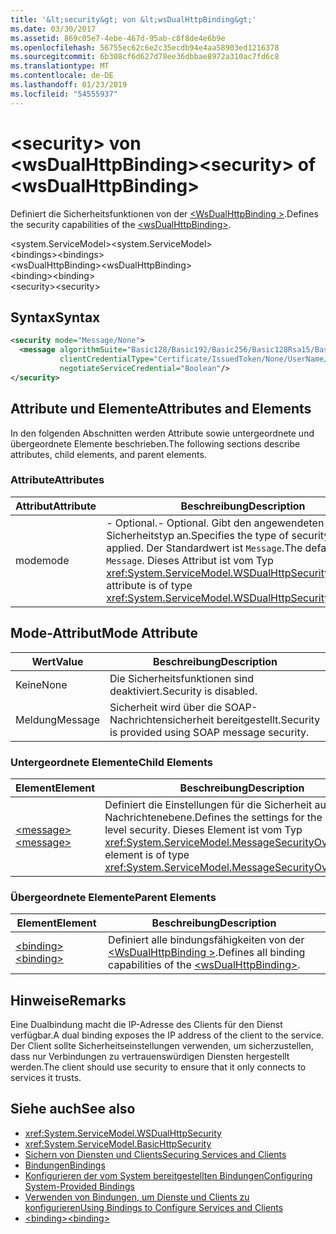 ```yaml
---
title: '&lt;security&gt; von &lt;wsDualHttpBinding&gt;'
ms.date: 03/30/2017
ms.assetid: 869c05e7-4ebe-467d-95ab-c8f8de4e6b9e
ms.openlocfilehash: 56755ec62c6e2c35ecdb94e4aa58903ed1216378
ms.sourcegitcommit: 6b308cf6d627d78ee36dbbae8972a310ac7fd6c8
ms.translationtype: MT
ms.contentlocale: de-DE
ms.lasthandoff: 01/23/2019
ms.locfileid: "54555937"
---
```

# <a name="ltsecuritygt-of-ltwsdualhttpbindinggt"></a><span data-ttu-id="7b19a-102">&lt;security&gt; von &lt;wsDualHttpBinding&gt;</span><span class="sxs-lookup"><span data-stu-id="7b19a-102">&lt;security&gt; of &lt;wsDualHttpBinding&gt;</span></span>
<span data-ttu-id="7b19a-103">Definiert die Sicherheitsfunktionen von der [ \<WsDualHttpBinding >](../../../../../docs/framework/configure-apps/file-schema/wcf/wsdualhttpbinding.md).</span><span class="sxs-lookup"><span data-stu-id="7b19a-103">Defines the security capabilities of the [\<wsDualHttpBinding>](../../../../../docs/framework/configure-apps/file-schema/wcf/wsdualhttpbinding.md).</span></span>  
  
 <span data-ttu-id="7b19a-104">\<system.ServiceModel></span><span class="sxs-lookup"><span data-stu-id="7b19a-104">\<system.ServiceModel></span></span>  
<span data-ttu-id="7b19a-105">\<bindings></span><span class="sxs-lookup"><span data-stu-id="7b19a-105">\<bindings></span></span>  
<span data-ttu-id="7b19a-106">\<wsDualHttpBinding></span><span class="sxs-lookup"><span data-stu-id="7b19a-106">\<wsDualHttpBinding></span></span>  
<span data-ttu-id="7b19a-107">\<binding></span><span class="sxs-lookup"><span data-stu-id="7b19a-107">\<binding></span></span>  
<span data-ttu-id="7b19a-108">\<security></span><span class="sxs-lookup"><span data-stu-id="7b19a-108">\<security></span></span>  
  
## <a name="syntax"></a><span data-ttu-id="7b19a-109">Syntax</span><span class="sxs-lookup"><span data-stu-id="7b19a-109">Syntax</span></span>  
  
```xml  
<security mode="Message/None">
  <message algorithmSuite="Basic128/Basic192/Basic256/Basic128Rsa15/Basic256Rsa15/TripleDes/TripleDesRsa15/Basic128Sha256/Basic192Sha256/TripleDesSha256/Basic128Sha256Rsa15/Basic192Sha256Rsa15/Basic256Sha256Rsa15/TripleDesSha256Rsa15"
           clientCredentialType="Certificate/IssuedToken/None/UserName/Windows"
           negotiateServiceCredential="Boolean"/>
</security>
```  
  
## <a name="attributes-and-elements"></a><span data-ttu-id="7b19a-110">Attribute und Elemente</span><span class="sxs-lookup"><span data-stu-id="7b19a-110">Attributes and Elements</span></span>  
 <span data-ttu-id="7b19a-111">In den folgenden Abschnitten werden Attribute sowie untergeordnete und übergeordnete Elemente beschrieben.</span><span class="sxs-lookup"><span data-stu-id="7b19a-111">The following sections describe attributes, child elements, and parent elements.</span></span>  
  
### <a name="attributes"></a><span data-ttu-id="7b19a-112">Attribute</span><span class="sxs-lookup"><span data-stu-id="7b19a-112">Attributes</span></span>  
  
|<span data-ttu-id="7b19a-113">Attribut</span><span class="sxs-lookup"><span data-stu-id="7b19a-113">Attribute</span></span>|<span data-ttu-id="7b19a-114">Beschreibung</span><span class="sxs-lookup"><span data-stu-id="7b19a-114">Description</span></span>|  
|---------------|-----------------|  
|<span data-ttu-id="7b19a-115">mode</span><span class="sxs-lookup"><span data-stu-id="7b19a-115">mode</span></span>|<span data-ttu-id="7b19a-116">-   Optional.</span><span class="sxs-lookup"><span data-stu-id="7b19a-116">-   Optional.</span></span> <span data-ttu-id="7b19a-117">Gibt den angewendeten Sicherheitstyp an.</span><span class="sxs-lookup"><span data-stu-id="7b19a-117">Specifies the type of security that is applied.</span></span> <span data-ttu-id="7b19a-118">Der Standardwert ist `Message`.</span><span class="sxs-lookup"><span data-stu-id="7b19a-118">The default value is `Message`.</span></span> <span data-ttu-id="7b19a-119">Dieses Attribut ist vom Typ <xref:System.ServiceModel.WSDualHttpSecurityMode>.</span><span class="sxs-lookup"><span data-stu-id="7b19a-119">This attribute is of type <xref:System.ServiceModel.WSDualHttpSecurityMode>.</span></span>|  
  
## <a name="mode-attribute"></a><span data-ttu-id="7b19a-120">Mode-Attribut</span><span class="sxs-lookup"><span data-stu-id="7b19a-120">Mode Attribute</span></span>  
  
|<span data-ttu-id="7b19a-121">Wert</span><span class="sxs-lookup"><span data-stu-id="7b19a-121">Value</span></span>|<span data-ttu-id="7b19a-122">Beschreibung</span><span class="sxs-lookup"><span data-stu-id="7b19a-122">Description</span></span>|  
|-----------|-----------------|  
|<span data-ttu-id="7b19a-123">Keine</span><span class="sxs-lookup"><span data-stu-id="7b19a-123">None</span></span>|<span data-ttu-id="7b19a-124">Die Sicherheitsfunktionen sind deaktiviert.</span><span class="sxs-lookup"><span data-stu-id="7b19a-124">Security is disabled.</span></span>|  
|<span data-ttu-id="7b19a-125">Meldung</span><span class="sxs-lookup"><span data-stu-id="7b19a-125">Message</span></span>|<span data-ttu-id="7b19a-126">Sicherheit wird über die SOAP-Nachrichtensicherheit bereitgestellt.</span><span class="sxs-lookup"><span data-stu-id="7b19a-126">Security is provided using SOAP message security.</span></span>|  
  
### <a name="child-elements"></a><span data-ttu-id="7b19a-127">Untergeordnete Elemente</span><span class="sxs-lookup"><span data-stu-id="7b19a-127">Child Elements</span></span>  
  
|<span data-ttu-id="7b19a-128">Element</span><span class="sxs-lookup"><span data-stu-id="7b19a-128">Element</span></span>|<span data-ttu-id="7b19a-129">Beschreibung</span><span class="sxs-lookup"><span data-stu-id="7b19a-129">Description</span></span>|  
|-------------|-----------------|  
|[<span data-ttu-id="7b19a-130">\<message></span><span class="sxs-lookup"><span data-stu-id="7b19a-130">\<message></span></span>](../../../../../docs/framework/configure-apps/file-schema/wcf/message-of-wsdualhttpbinding.md)|<span data-ttu-id="7b19a-131">Definiert die Einstellungen für die Sicherheit auf Nachrichtenebene.</span><span class="sxs-lookup"><span data-stu-id="7b19a-131">Defines the settings for the message-level security.</span></span> <span data-ttu-id="7b19a-132">Dieses Element ist vom Typ <xref:System.ServiceModel.MessageSecurityOverHttp>.</span><span class="sxs-lookup"><span data-stu-id="7b19a-132">This element is of type <xref:System.ServiceModel.MessageSecurityOverHttp>.</span></span>|  
  
### <a name="parent-elements"></a><span data-ttu-id="7b19a-133">Übergeordnete Elemente</span><span class="sxs-lookup"><span data-stu-id="7b19a-133">Parent Elements</span></span>  
  
|<span data-ttu-id="7b19a-134">Element</span><span class="sxs-lookup"><span data-stu-id="7b19a-134">Element</span></span>|<span data-ttu-id="7b19a-135">Beschreibung</span><span class="sxs-lookup"><span data-stu-id="7b19a-135">Description</span></span>|  
|-------------|-----------------|  
|[<span data-ttu-id="7b19a-136">\<binding></span><span class="sxs-lookup"><span data-stu-id="7b19a-136">\<binding></span></span>](../../../../../docs/framework/misc/binding.md)|<span data-ttu-id="7b19a-137">Definiert alle bindungsfähigkeiten von der [ \<WsDualHttpBinding >](../../../../../docs/framework/configure-apps/file-schema/wcf/wsdualhttpbinding.md).</span><span class="sxs-lookup"><span data-stu-id="7b19a-137">Defines all binding capabilities of the [\<wsDualHttpBinding>](../../../../../docs/framework/configure-apps/file-schema/wcf/wsdualhttpbinding.md).</span></span>|  
  
## <a name="remarks"></a><span data-ttu-id="7b19a-138">Hinweise</span><span class="sxs-lookup"><span data-stu-id="7b19a-138">Remarks</span></span>  
 <span data-ttu-id="7b19a-139">Eine Dualbindung macht die IP-Adresse des Clients für den Dienst verfügbar.</span><span class="sxs-lookup"><span data-stu-id="7b19a-139">A dual binding exposes the IP address of the client to the service.</span></span> <span data-ttu-id="7b19a-140">Der Client sollte Sicherheitseinstellungen verwenden, um sicherzustellen, dass nur Verbindungen zu vertrauenswürdigen Diensten hergestellt werden.</span><span class="sxs-lookup"><span data-stu-id="7b19a-140">The client should use security to ensure that it only connects to services it trusts.</span></span>  
  
## <a name="see-also"></a><span data-ttu-id="7b19a-141">Siehe auch</span><span class="sxs-lookup"><span data-stu-id="7b19a-141">See also</span></span>
- <xref:System.ServiceModel.WSDualHttpSecurity>
- <xref:System.ServiceModel.BasicHttpSecurity>
- [<span data-ttu-id="7b19a-142">Sichern von Diensten und Clients</span><span class="sxs-lookup"><span data-stu-id="7b19a-142">Securing Services and Clients</span></span>](../../../../../docs/framework/wcf/feature-details/securing-services-and-clients.md)
- [<span data-ttu-id="7b19a-143">Bindungen</span><span class="sxs-lookup"><span data-stu-id="7b19a-143">Bindings</span></span>](../../../../../docs/framework/wcf/bindings.md)
- [<span data-ttu-id="7b19a-144">Konfigurieren der vom System bereitgestellten Bindungen</span><span class="sxs-lookup"><span data-stu-id="7b19a-144">Configuring System-Provided Bindings</span></span>](../../../../../docs/framework/wcf/feature-details/configuring-system-provided-bindings.md)
- [<span data-ttu-id="7b19a-145">Verwenden von Bindungen, um Dienste und Clients zu konfigurieren</span><span class="sxs-lookup"><span data-stu-id="7b19a-145">Using Bindings to Configure Services and Clients</span></span>](../../../../../docs/framework/wcf/using-bindings-to-configure-services-and-clients.md)
- [<span data-ttu-id="7b19a-146">\<binding></span><span class="sxs-lookup"><span data-stu-id="7b19a-146">\<binding></span></span>](../../../../../docs/framework/misc/binding.md)
